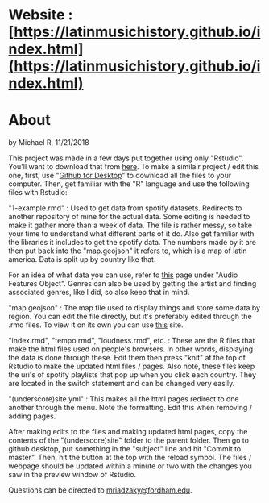 # Website : [https://latinmusichistory.github.io/index.html](https://latinmusichistory.github.io/index.html)
# About

by Michael R, 11/21/2018

This project was made in a few days put together using only "Rstudio". You'll want to download that from [here](https://www.rstudio.com/products/rstudio/#Desktop).
To make a similair project / edit this one, first, use "[Github for Desktop](https://desktop.github.com/)" to download all the files to your computer. 
Then, get familiar with the "R" language and use the following files with Rstudio:

"1-example.rmd" : Used to get data from spotify datasets. Redirects to another repository of mine for the actual data. Some editing is needed to make it gather more than a week of data. The file is rather messy, so take your time to understand what different parts of it do. Also get familiar with the libraries it includes to get the spotify data. The numbers made by it are then put back into the "map.geojson" it refers to, which is a map of latin america. Data is split up by country like that.

For an idea of what data you can use, refer to [this](https://developer.spotify.com/documentation/web-api/reference/tracks/get-audio-features/) page under "Audio Features Object". Genres can also be used by getting the artist and finding associated genres, like I did, so also keep that in mind.

"map.geojson" : The map file used to display things and store some data by region. You can edit the file directly, but it's preferably edited through the .rmd files. To view it on its own you can use [this](http://geojson.io/) site.

"index.rmd", "tempo.rmd", "loudness.rmd", etc. : These are the R files that make the html files used on people's browsers. In other words, displaying the data is done through these. Edit them then press "knit" at the top of Rstudio to make the updated html files / pages. Also note, these files keep the uri's of spotify playlists that pop up when you click each country. They are located in the switch statement and can be changed very easily.

"(underscore)site.yml" : This makes all the html pages redirect to one another through the menu. Note the formatting. Edit this when removing / adding pages.

After making edits to the files and making updated html pages, copy the contents of the "(underscore)site" folder to the parent folder. Then go to github desktop, put something in the "subject" line and hit "Commit to master". Then, hit the button at the top with the reload symbol. The files / webpage should be updated within a minute or two with the changes you saw in the preview window of Rstudio.

Questions can be directed to mriadzaky@fordham.edu.

